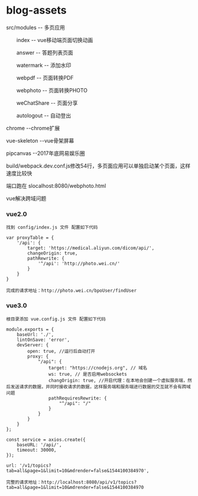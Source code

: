 ﻿# blog-assets


src/modules  --  多页应用

&emsp;&emsp;index  --  vue移动端页面切换动画

&emsp;&emsp;answer  --  答题列表页面

&emsp;&emsp;watermark  --  添加水印

&emsp;&emsp;webpdf  --  页面转换PDF

&emsp;&emsp;webphoto  --  页面转换PHOTO

&emsp;&emsp;weChatShare  --  页面分享

&emsp;&emsp;autologout  --  自动登出

chrome          --chrome扩展

vue-skeleton    --vue骨架屏幕

pipcanvas     --2017年底网易娱乐圈

build/webpack.dev.conf.js修改54行，多页面应用可以单独启动某个页面，这样速度比较快

端口跑在 slocalhost:8080/webphoto.html

vue解决跨域问题

### vue2.0
    找到 config/index.js 文件 配置如下代码

```
var proxyTable = {
    '/api': {
        target: 'https://medical.aliyun.com/dicom/api/',
        changeOrigin: true,
        pathRewrite: {
            '^/api': 'http://photo.wei.cn/'
        }
    }
}

完成的请求地址：http://photo.wei.cn/bpoUser/findUser

```

### vue3.0
    根目录添加 vue.config.js 文件 配置如下代码

```
module.exports = {
    baseUrl: './',
    lintOnSave: 'error',
    devServer: {
        open: true, //运行后自动打开
        proxy: {
            "/api": {
                target: "https://cnodejs.org", // 域名
                ws: true, // 是否启用websockets
                changOrigin: true, //开启代理：在本地会创建一个虚拟服务端，然后发送请求的数据，并同时接收请求的数据，这样服务端和服务端进行数据的交互就不会有跨域问题
                pathRequiresRewrite: {
                    "^/api": "/"
                }
            }
        }
    }
};

const service = axios.create({
    baseURL: '/api/',
    timeout: 30000,
});

url: '/v1/topics?tab=all&page=1&limit=10&mdrender=false&1544100384970',

完整的请求地址：http://localhost:8080/api/v1/topics?tab=all&page=1&limit=10&mdrender=false&1544100384970

```



